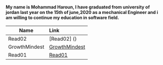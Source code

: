 #### My name is Mohammad Haroun, I have graduated from university of jordan last year on the 15th of june,2020 as a mechanical Engineer and i am willing to continue my education in software field.

| Name | Link |  
|-----------------|:-------------|
|        Read02         |    [Read02]  ()        |    
| GrowthMindest       |   [GrowthMindest]()        |             
|       Read01          |   [Read01](https://mohammad-haroun-97.github.io/Reading-notes/Read01)|         
    
